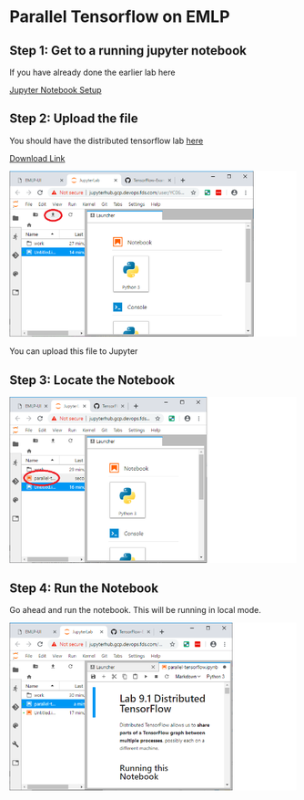 # Parallel Tensorflow on EMLP

## Step 1: Get to a running jupyter notebook

If you have already done the earlier lab here

[Jupyter Notebook Setup](../jupyter/jupyter-notebook.md)


## Step 2: Upload the file 

You should have the distributed tensorflow lab [here](./parallel-tensorflow.ipynb)

[Download Link](./parallel-tensorflow.ipynb)

![](../images/parallel-1-uploadfile.png)

You can upload this file to Jupyter

## Step 3: Locate the Notebook

![](../images/parallel-2-findnotebook.png)

## Step 4: Run the Notebook

Go ahead and run the notebook. This will be running in local mode.

![](../images/parallel-3-opennotebook.png)
